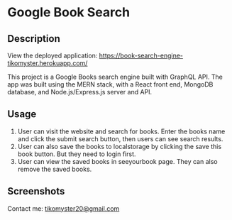# Google Book Search

## Description
View the deployed application: https://book-search-engine-tikomyster.herokuapp.com/

This project is a Google Books search engine built with GraphQL API. The app was built using the MERN stack, with a React front end, MongoDB database, and Node.js/Express.js server and API. 

## Usage

1. User can visit the website and search for books. Enter the books name and click the submit search button, then users can see search results.
2. User can also save the books to localstorage by clicking the save this book button. But they need to login first.
3. User can view the saved books in seeyourbook page. They can also remove the saved books.

## Screenshots



 Contact me: tikomyster20@gmail.com
